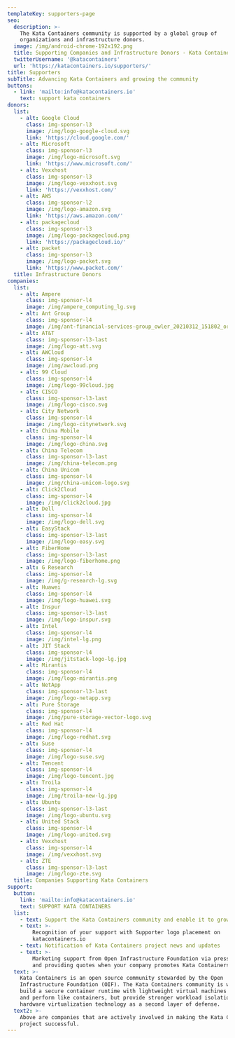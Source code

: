```yaml
---
templateKey: supporters-page
seo:
  description: >-
    The Kata Containers community is supported by a global group of
    organizations and infrastructure donors.
  image: /img/android-chrome-192x192.png
  title: Supporting Companies and Infrastructure Donors - Kata Containers
  twitterUsername: '@katacontainers'
  url: 'https://katacontainers.io/supporters/'
title: Supporters
subTitle: Advancing Kata Containers and growing the community
buttons:
  - link: 'mailto:info@katacontainers.io'
    text: support kata containers
donors:
  list:
    - alt: Google Cloud
      class: img-sponsor-l3
      image: /img/logo-google-cloud.svg
      link: 'https://cloud.google.com/'
    - alt: Microsoft
      class: img-sponsor-l3
      image: /img/logo-microsoft.svg
      link: 'https://www.microsoft.com/'
    - alt: Vexxhost
      class: img-sponsor-l3
      image: /img/logo-vexxhost.svg
      link: 'https://vexxhost.com/'
    - alt: AWS
      class: img-sponsor-l2
      image: /img/logo-amazon.svg
      link: 'https://aws.amazon.com/'
    - alt: packagecloud
      class: img-sponsor-l3
      image: /img/logo-packagecloud.png
      link: 'https://packagecloud.io/'
    - alt: packet
      class: img-sponsor-l3
      image: /img/logo-packet.svg
      link: 'https://www.packet.com/'
  title: Infrastructure Donors
companies:
  list:
    - alt: Ampere
      class: img-sponsor-l4
      image: /img/ampere_computing_lg.svg
    - alt: Ant Group
      class: img-sponsor-l4
      image: /img/ant-financial-services-group_owler_20210312_151802_original.png
    - alt: AT&T
      class: img-sponsor-l3-last
      image: /img/logo-att.svg
    - alt: AWCloud
      class: img-sponsor-l4
      image: /img/awcloud.png
    - alt: 99 Cloud
      class: img-sponsor-l4
      image: /img/logo-99cloud.jpg
    - alt: CISCO
      class: img-sponsor-l3-last
      image: /img/logo-cisco.svg
    - alt: City Network
      class: img-sponsor-l4
      image: /img/logo-citynetwork.svg
    - alt: China Mobile
      class: img-sponsor-l4
      image: /img/logo-china.svg
    - alt: China Telecom
      class: img-sponsor-l3-last
      image: /img/china-telecom.png
    - alt: China Unicom
      class: img-sponsor-l4
      image: /img/china-unicom-logo.svg
    - alt: Click2Cloud
      class: img-sponsor-l4
      image: /img/click2cloud.jpg
    - alt: Dell
      class: img-sponsor-l4
      image: /img/logo-dell.svg
    - alt: EasyStack
      class: img-sponsor-l3-last
      image: /img/logo-easy.svg
    - alt: FiberHome
      class: img-sponsor-l3-last
      image: /img/logo-fiberhome.png
    - alt: G Research
      class: img-sponsor-l4
      image: /img/g-research-lg.svg
    - alt: Huawei
      class: img-sponsor-l4
      image: /img/logo-huawei.svg
    - alt: Inspur
      class: img-sponsor-l3-last
      image: /img/logo-inspur.svg
    - alt: Intel
      class: img-sponsor-l4
      image: /img/intel-lg.png
    - alt: JIT Stack
      class: img-sponsor-l4
      image: /img/jitstack-logo-lg.jpg
    - alt: Mirantis
      class: img-sponsor-l4
      image: /img/logo-mirantis.png
    - alt: NetApp
      class: img-sponsor-l3-last
      image: /img/logo-netapp.svg
    - alt: Pure Storage
      class: img-sponsor-l4
      image: /img/pure-storage-vector-logo.svg
    - alt: Red Hat
      class: img-sponsor-l4
      image: /img/logo-redhat.svg
    - alt: Suse
      class: img-sponsor-l4
      image: /img/logo-suse.svg
    - alt: Tencent
      class: img-sponsor-l4
      image: /img/logo-tencent.jpg
    - alt: Troila
      class: img-sponsor-l4
      image: /img/troila-new-lg.jpg
    - alt: Ubuntu
      class: img-sponsor-l3-last
      image: /img/logo-ubuntu.svg
    - alt: United Stack
      class: img-sponsor-l4
      image: /img/logo-united.svg
    - alt: Vexxhost
      class: img-sponsor-l4
      image: /img/vexxhost.svg
    - alt: ZTE
      class: img-sponsor-l3-last
      image: /img/logo-zte.svg
  title: Companies Supporting Kata Containers
support:
  button:
    link: 'mailto:info@katacontainers.io'
    text: SUPPORT KATA CONTAINERS
  list:
    - text: Support the Kata Containers community and enable it to grow and thrive
    - text: >-
        Recognition of your support with Supporter logo placement on
        katacontainers.io
    - text: Notification of Kata Containers project news and updates
    - text: >-
        Marketing support from Open Infrastructure Foundation via press releases
        and providing quotes when your company promotes Kata Containers
  text: >-
    Kata Containers is an open source community stewarded by the Open
    Infrastructure Foundation (OIF). The Kata Containers community is working to
    build a secure container runtime with lightweight virtual machines that feel
    and perform like containers, but provide stronger workload isolation using
    hardware virtualization technology as a second layer of defense.
  text2: >-
    Above are companies that are actively involved in making the Kata Containers
    project successful.
---
```


